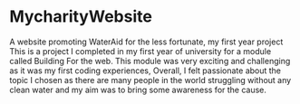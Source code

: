 # MycharityWebsite
A website promoting WaterAid for the less fortunate, my first year project
This is a project I completed in my first year of university for a module called Building For the web. This module was very exciting and challenging as it was my first coding experiences, Overall, I felt passionate about the topic I chosen as there are many people in the world struggling without any clean water and my aim was to bring some awareness for the cause.
